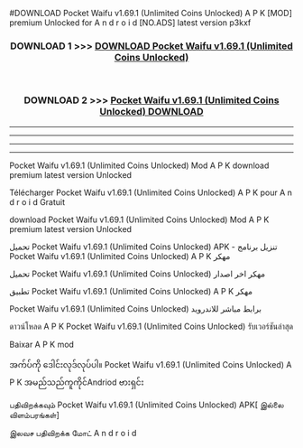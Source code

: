 #DOWNLOAD Pocket Waifu  v1.69.1 (Unlimited Coins Unlocked) A P K [MOD] premium Unlocked for A n d r o i d [NO.ADS] latest version p3kxf



<div align="center">

<h3>DOWNLOAD 1 >>> <a href="https://teeasianyam.web.app?sq=Pocket Waifu  v1.69.1 (Unlimited Coins Unlocked)">DOWNLOAD Pocket Waifu  v1.69.1 (Unlimited Coins Unlocked) </a></h3><br>

<h3>DOWNLOAD 2 >>> <a href="https://teeasianyam.web.app?sq=Pocket Waifu  v1.69.1 (Unlimited Coins Unlocked) ">Pocket Waifu  v1.69.1 (Unlimited Coins Unlocked)  DOWNLOAD </a></h3>

</div>


----------------------------------------------------------

----------------------------------------------------------

----------------------------------------------------------

----------------------------------------------------------


Pocket Waifu  v1.69.1 (Unlimited Coins Unlocked)  Mod A P K download premium latest version Unlocked

Télécharger Pocket Waifu  v1.69.1 (Unlimited Coins Unlocked)  A P K pour A n d r o i d Gratuit

download Pocket Waifu  v1.69.1 (Unlimited Coins Unlocked)  Mod A P K premium latest version Unlocked

تحميل Pocket Waifu  v1.69.1 (Unlimited Coins Unlocked)  APK - تنزيل برنامج Pocket Waifu  v1.69.1 (Unlimited Coins Unlocked)  A P K مهكر

تحميل Pocket Waifu  v1.69.1 (Unlimited Coins Unlocked)  مهكر اخر اصدار

تطبيق Pocket Waifu  v1.69.1 (Unlimited Coins Unlocked)  A P K مهكر

Pocket Waifu  v1.69.1 (Unlimited Coins Unlocked)  برابط مباشر للاندرويد

ดาวน์โหลด A P K Pocket Waifu  v1.69.1 (Unlimited Coins Unlocked)  รับเวอร์ชันล่าสุด

Baixar A P K mod

အက်ပ်ကို ဒေါင်းလုဒ်လုပ်ပါ။ Pocket Waifu  v1.69.1 (Unlimited Coins Unlocked)  A P K အမည်သည်ကူကိုင်Andriod ဗားရှင်း

பதிவிறக்கவும் Pocket Waifu  v1.69.1 (Unlimited Coins Unlocked)  APK[ இல்லை விளம்பரங்கள்] 
 
இலவச பதிவிறக்க மோட் A n d r o i d



